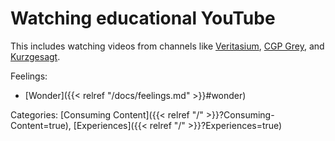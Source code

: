 # Watching educational YouTube

This includes watching videos from channels like [Veritasium](https://www.youtube.com/user/1veritasium), [CGP Grey](https://www.youtube.com/user/CGPGrey), and [Kurzgesagt](https://www.youtube.com/user/Kurzgesagt).

Feelings: 

  - [Wonder]({{< relref "/docs/feelings.md" >}}#wonder)

Categories: [Consuming Content]({{< relref "/" >}}?Consuming-Content=true),
[Experiences]({{< relref "/" >}}?Experiences=true)